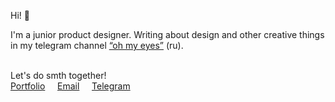 Hi! 👋

I'm a junior product designer. Writing about design and other creative things in my telegram channel [“oh my eyes”](https://t.me/glazamoiglaza) (ru).
<br>
<br>

Let's do smth together!<br>
[Portfolio](https://portfolio.daletskaya.com)     [Email](mailto:arina@daletskaya.com)     [Telegram](https://t.me/daletskaia)
